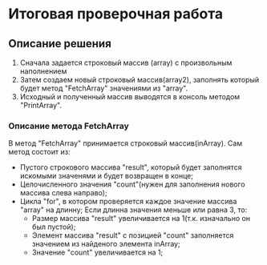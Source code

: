 # Итоговая проверочная работа
## Описание решения
1. Сначала задается строковый массив (array) с произвольным наполнением
2. Затем создаем новый строковый массив(array2), заполнять который будет метод "FetchArray" значениями из "array".
3. Исходный и полученный массив выводятся в консоль методом "PrintArray".
### Описание метода FetchArray
В метод "FetchArray" принимается строковый массив(inArray). Сам метод состоит из:
- Пустого строкового массива "result", который будет заполнятся искомыми значенями и будет возвращен в конце;
- Целочисленного значения "count"(нужен для заполнения нового массива слева направо);
- Цикла "for", в котором проверяется каждое значение массива "array" на длинну; Если длинна значения меньше или равна 3, то:
    * Размер массива "result" увеличивается на 1(т.к. изначально он был пустой);
    * Элемент массива "result" с позицией "count" заполняется значением из найденого элемента inArray;
    * Значение "count" увеличивается на 1;